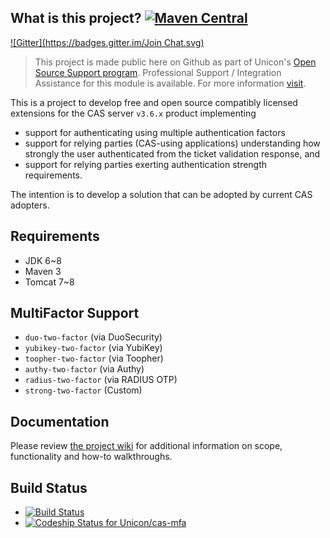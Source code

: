 ## What is this project?  [![Maven Central](https://maven-badges.herokuapp.com/maven-central/net.unicon/cas-mfa/badge.svg?style=flat)](https://maven-badges.herokuapp.com/maven-central/net.unicon/cas-mfa)

[![Gitter](https://badges.gitter.im/Join Chat.svg)](https://gitter.im/Unicon/cas-mfa?utm_source=badge&utm_medium=badge&utm_campaign=pr-badge&utm_content=badge)


> This project is made public here on Github as part of Unicon's [Open Source Support program](https://unicon.net/opensource).
Professional Support / Integration Assistance for this module is available. For more information [visit](https://unicon.net/opensource/cas).

This is a project to develop free and open source compatibly licensed extensions for the CAS server `v3.6.x` product implementing

* support for authenticating using multiple authentication factors
* support for relying parties (CAS-using applications) understanding how strongly the user authenticated from the ticket validation response, and
* support for relying parties exerting authentication strength requirements.

The intention is to develop a solution that can be adopted by current CAS adopters.

## Requirements
* JDK 6~8
* Maven 3
* Tomcat 7~8

## MultiFactor Support
* `duo-two-factor` (via DuoSecurity)
* `yubikey-two-factor` (via YubiKey)
* `toopher-two-factor` (via Toopher)
* `authy-two-factor` (via Authy)
* `radius-two-factor` (via RADIUS OTP)
* `strong-two-factor` (Custom)

## Documentation
Please review [the project wiki](https://github.com/Unicon/cas-mfa/wiki) for additional information on scope, functionality and how-to walkthroughs.

## Build Status
* [![Build Status](https://secure.travis-ci.org/Unicon/cas-mfa.png)](http://travis-ci.org/Unicon/cas-mfa)
* [ ![Codeship Status for Unicon/cas-mfa](https://www.codeship.io/projects/0bbd72d0-b74c-0130-d193-1eff452fc99e/status?branch=master)](https://www.codeship.io/projects/4315)


